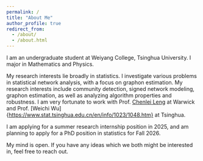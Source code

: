 ```yaml
---
permalink: /
title: "About Me"
author_profile: true
redirect_from: 
  - /about/
  - /about.html
---
```


I am an undergraduate student at Weiyang College, Tsinghua University. I major in Mathematics and Physics.

My research interests lie broadly in statistics. I investigate various problems in statistical network analysis, with a focus on graphon estimation. My research interests include community detection, signed network modeling, graphon estimation, as well as analyzing algorithm properties and robustness. I am very fortunate to work with Prof. [Chenlei Leng](https://warwick.ac.uk/fac/sci/statistics/staff/academic-research/leng/) at Warwick and Prof. [Weichi Wu]{https://www.stat.tsinghua.edu.cn/en/info/1023/1048.htm} at Tsinghua. 

I am applying for a summer research internship position in 2025, and am planning to apply for a PhD position in statistics for Fall 2026. 

My mind is open. If you have any ideas which we both might be interested in, feel free to reach out. 
